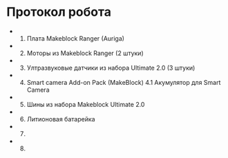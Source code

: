 Протокол робота
===

*  1. Плата Makeblock Ranger (Auriga) 
*  2. Моторы из Makeblock Ranger (2 штуки)
*  3. Ултразвуковые датчики из набора Ultimate 2.0 (3 штуки)
*  4. Smart camera Add-on Pack (MakeBlock)
    4.1 Акумулятор для Smart Camera
*  5. Шины из набора Makeblock Ultimate 2.0
*  6. Литионовая батарейка
*  7.  
*  8. 
